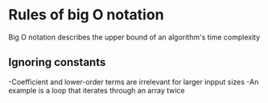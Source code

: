 # Rules of big O notation
Big O notation describes the upper bound of an algorithm's time complexity

## Ignoring constants
-Coefficient and lower-order terms are irrelevant for larger inpput sizes
-An example is a loop that iterates through an array twice

